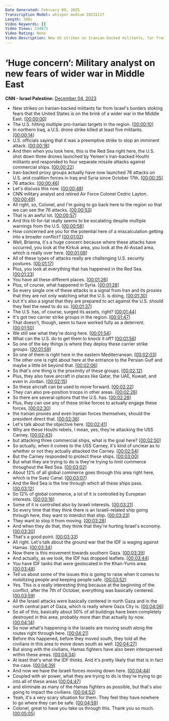 ```yaml
---
Date Generated: February 09, 2025
Transcription Model: whisper medium 20231117
Length: 308s
Video Keywords: []
Video Views: 234875
Video Rating: None
Video Description: New US strikes on Iranian-backed militants, far from Israel, are stoking fears that a wider Middle East war could happen. Retired Col. Cedric Leighton, a CNN military analyst weighs in. #CNN #News
---
```


# ‘Huge concern’: Military analyst on new fears of wider war in Middle East
**CNN - Israel Palestine:** [December 04, 2023](https://www.youtube.com/watch?v=sNULLdleZm0)
*  New strikes on Iranian-backed militants far from Israel's borders stoking fears that the United States is on the brink of a wider war in the Middle East. [[00:00:00](https://www.youtube.com/watch?v=sNULLdleZm0&t=0.0s)]
*  The U.S. hitting multiple pro-Iranian targets in the region. [[00:00:10](https://www.youtube.com/watch?v=sNULLdleZm0&t=10.0s)]
*  In northern Iraq, a U.S. drone strike killed at least five militants. [[00:00:14](https://www.youtube.com/watch?v=sNULLdleZm0&t=14.0s)]
*  U.S. officials saying that it was a preemptive strike to stop an imminent attack. [[00:00:18](https://www.youtube.com/watch?v=sNULLdleZm0&t=18.0s)]
*  And then when you look here, this is the Red Sea right here, the U.S. shot down three drones launched by Yemen's Iran-backed Houthi militants and responded to four separate missile attacks against commercial ships. [[00:00:22](https://www.youtube.com/watch?v=sNULLdleZm0&t=22.0s)]
*  Iran-backed proxy groups actually have now launched 76 attacks on U.S. and coalition forces in Iraq and Syria since October 17th. [[00:00:35](https://www.youtube.com/watch?v=sNULLdleZm0&t=35.0s)]
*  76 attacks. [[00:00:46](https://www.youtube.com/watch?v=sNULLdleZm0&t=46.0s)]
*  Let's discuss this now. [[00:00:48](https://www.youtube.com/watch?v=sNULLdleZm0&t=48.0s)]
*  CNN military analyst and retired Air Force Colonel Cedric Layton. [[00:00:49](https://www.youtube.com/watch?v=sNULLdleZm0&t=49.0s)]
*  All right, so, Colonel, and I'm going to go back here to the region so that we can see the 76 attacks. [[00:00:53](https://www.youtube.com/watch?v=sNULLdleZm0&t=53.0s)]
*  That is an awful lot. [[00:00:57](https://www.youtube.com/watch?v=sNULLdleZm0&t=57.0s)]
*  And this tit-for-tat really seems to be escalating despite multiple warnings from the U.S. [[00:00:58](https://www.youtube.com/watch?v=sNULLdleZm0&t=58.0s)]
*  How concerned are you for the potential here of a miscalculation getting into a broader conflict? [[00:01:02](https://www.youtube.com/watch?v=sNULLdleZm0&t=62.0s)]
*  Well, Brianna, it's a huge concern because where these attacks have occurred, you look at the Kirkuk area, you look at the Al-Assad area, which is really over here. [[00:01:09](https://www.youtube.com/watch?v=sNULLdleZm0&t=69.0s)]
*  All of these types of attacks really are challenging U.S. security postures. [[00:01:17](https://www.youtube.com/watch?v=sNULLdleZm0&t=77.0s)]
*  Plus, you look at everything that has happened in the Red Sea. [[00:01:23](https://www.youtube.com/watch?v=sNULLdleZm0&t=83.0s)]
*  You have all these different places. [[00:01:26](https://www.youtube.com/watch?v=sNULLdleZm0&t=86.0s)]
*  Plus, of course, what happened in Syria. [[00:01:28](https://www.youtube.com/watch?v=sNULLdleZm0&t=88.0s)]
*  So every single one of these attacks is a signal from Iran and its proxies that they are not only watching what the U.S. is doing, [[00:01:30](https://www.youtube.com/watch?v=sNULLdleZm0&t=90.0s)]
*  but it's also a signal that they are prepared to act against the U.S. should they feel the need to do so. [[00:01:37](https://www.youtube.com/watch?v=sNULLdleZm0&t=97.0s)]
*  The U.S. has, of course, surged its assets, right? [[00:01:44](https://www.youtube.com/watch?v=sNULLdleZm0&t=104.0s)]
*  It's got two carrier strike groups in the region. [[00:01:47](https://www.youtube.com/watch?v=sNULLdleZm0&t=107.0s)]
*  That doesn't, though, seem to have worked fully as a deterrent. [[00:01:50](https://www.youtube.com/watch?v=sNULLdleZm0&t=110.0s)]
*  We still see what they're doing here. [[00:01:54](https://www.youtube.com/watch?v=sNULLdleZm0&t=114.0s)]
*  What can the U.S. do to get them to knock it off? [[00:01:56](https://www.youtube.com/watch?v=sNULLdleZm0&t=116.0s)]
*  So one of the key things is where they deploy these carrier strike groups. [[00:01:59](https://www.youtube.com/watch?v=sNULLdleZm0&t=119.0s)]
*  So one of them is right here in the eastern Mediterranean. [[00:02:03](https://www.youtube.com/watch?v=sNULLdleZm0&t=123.0s)]
*  The other one is right about here at the entrance to the Persian Gulf and maybe a little bit beyond that. [[00:02:06](https://www.youtube.com/watch?v=sNULLdleZm0&t=126.0s)]
*  So that's one thing is the proximity of these groups. [[00:02:12](https://www.youtube.com/watch?v=sNULLdleZm0&t=132.0s)]
*  Plus, they also have aircraft in places like Qatar, the UAE, Kuwait, and even in Jordan. [[00:02:15](https://www.youtube.com/watch?v=sNULLdleZm0&t=135.0s)]
*  So these aircraft can be used to move forward. [[00:02:22](https://www.youtube.com/watch?v=sNULLdleZm0&t=142.0s)]
*  They can also pre-position troops in other areas. [[00:02:26](https://www.youtube.com/watch?v=sNULLdleZm0&t=146.0s)]
*  So there are several options that the U.S. has. [[00:02:28](https://www.youtube.com/watch?v=sNULLdleZm0&t=148.0s)]
*  Plus, they can use any of these strike forces to actually engage these forces, [[00:02:30](https://www.youtube.com/watch?v=sNULLdleZm0&t=150.0s)]
*  the Iranian proxies and even Iranian forces themselves, should the president direct that. [[00:02:36](https://www.youtube.com/watch?v=sNULLdleZm0&t=156.0s)]
*  Let's talk about the objective here. [[00:02:41](https://www.youtube.com/watch?v=sNULLdleZm0&t=161.0s)]
*  Why are these Houthi rebels, I mean, yes, they're attacking the USS Carney, [[00:02:43](https://www.youtube.com/watch?v=sNULLdleZm0&t=163.0s)]
*  but attacking three commercial ships, what is the goal here? [[00:02:50](https://www.youtube.com/watch?v=sNULLdleZm0&t=170.0s)]
*  So actually, when it comes to the USS Carney, it's kind of unclear as to whether or not they actually attacked the Carney. [[00:02:54](https://www.youtube.com/watch?v=sNULLdleZm0&t=174.0s)]
*  But the Carney responded to protect these ships. [[00:03:00](https://www.youtube.com/watch?v=sNULLdleZm0&t=180.0s)]
*  But what they are trying to do is they're trying to limit commerce throughout the Red Sea. [[00:03:02](https://www.youtube.com/watch?v=sNULLdleZm0&t=182.0s)]
*  About 12% of all global commerce goes through this area right here, which is the Suez Canal. [[00:03:07](https://www.youtube.com/watch?v=sNULLdleZm0&t=187.0s)]
*  And the Red Sea is the line through which all these ships pass. [[00:03:12](https://www.youtube.com/watch?v=sNULLdleZm0&t=192.0s)]
*  So 12% of global commerce, a lot of it is controlled by European interests. [[00:03:16](https://www.youtube.com/watch?v=sNULLdleZm0&t=196.0s)]
*  Some of it is controlled also by Israeli interests. [[00:03:21](https://www.youtube.com/watch?v=sNULLdleZm0&t=201.0s)]
*  So every time that they think there is an Israeli-related ship going through here, they want to interdict that ship. [[00:03:23](https://www.youtube.com/watch?v=sNULLdleZm0&t=203.0s)]
*  They want to stop it from moving. [[00:03:28](https://www.youtube.com/watch?v=sNULLdleZm0&t=208.0s)]
*  And when they do that, they think that they're hurting Israel's economy. [[00:03:30](https://www.youtube.com/watch?v=sNULLdleZm0&t=210.0s)]
*  That's a good point. [[00:03:33](https://www.youtube.com/watch?v=sNULLdleZm0&t=213.0s)]
*  All right. Let's talk about the ground war that the IDF is waging against Hamas. [[00:03:34](https://www.youtube.com/watch?v=sNULLdleZm0&t=214.0s)]
*  Now there is this movement towards southern Gaza. [[00:03:39](https://www.youtube.com/watch?v=sNULLdleZm0&t=219.0s)]
*  And actually, as we look, the IDF has dropped leaflets. [[00:03:44](https://www.youtube.com/watch?v=sNULLdleZm0&t=224.0s)]
*  You have IDF tanks that were geolocated in the Khan-Yunis area. [[00:03:48](https://www.youtube.com/watch?v=sNULLdleZm0&t=228.0s)]
*  Tell us about some of the issues this is going to raise when it comes to mobilizing people and keeping people safe. [[00:03:52](https://www.youtube.com/watch?v=sNULLdleZm0&t=232.0s)]
*  Yes. This is a really interesting thing because at the beginning of the conflict, after the 7th of October, everything was basically centered. [[00:03:59](https://www.youtube.com/watch?v=sNULLdleZm0&t=239.0s)]
*  All the Israeli attacks were basically centered in north Gaza and in the north central part of Gaza, which is really where Gaza City is. [[00:04:06](https://www.youtube.com/watch?v=sNULLdleZm0&t=246.0s)]
*  So all of this, basically about 50% of all buildings have been completely destroyed in this area, probably more than that actually by now. [[00:04:14](https://www.youtube.com/watch?v=sNULLdleZm0&t=254.0s)]
*  So now what's happening is the Israelis are moving south along the routes right through here. [[00:04:21](https://www.youtube.com/watch?v=sNULLdleZm0&t=261.0s)]
*  Before this happened, before they moved south, they told all the civilians in this area to move down south as well. [[00:04:27](https://www.youtube.com/watch?v=sNULLdleZm0&t=267.0s)]
*  But along with the civilians, Hamas fighters have also been interspersed within these areas. [[00:04:34](https://www.youtube.com/watch?v=sNULLdleZm0&t=274.0s)]
*  At least that's what the IDF thinks. And it's pretty likely that that is in fact the case. [[00:04:39](https://www.youtube.com/watch?v=sNULLdleZm0&t=279.0s)]
*  And now we have the Israeli forces moving down here. [[00:04:44](https://www.youtube.com/watch?v=sNULLdleZm0&t=284.0s)]
*  Coupled with air power, what they are trying to do is they're trying to go into all of these areas [[00:04:47](https://www.youtube.com/watch?v=sNULLdleZm0&t=287.0s)]
*  and eliminate as many of the Hamas fighters as possible, but that's also going to impact the civilians. [[00:04:52](https://www.youtube.com/watch?v=sNULLdleZm0&t=292.0s)]
*  Yeah, it's a very scary situation for them. They feel they have nowhere to go where they can be safe. [[00:04:59](https://www.youtube.com/watch?v=sNULLdleZm0&t=299.0s)]
*  Colonel, great to have you take us through this. Thank you so much. [[00:05:05](https://www.youtube.com/watch?v=sNULLdleZm0&t=305.0s)]
